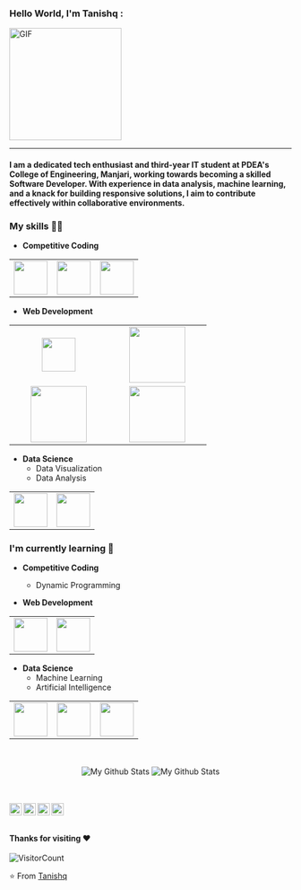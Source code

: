 ### Hello World, I'm Tanishq :
<img alt="GIF" src="Main image.jpg" width=200/>

-----
#### I am a dedicated tech enthusiast and third-year IT student at PDEA's College of Engineering, Manjari, working towards becoming a skilled Software Developer. With experience in data analysis, machine learning, and a knack for building responsive solutions, I aim to contribute effectively within collaborative environments.

### My skills :man_technologist:
- **Competitive Coding**
<table>
<tbody>
 <tr>
<td align="center" width="33%">
<img height=60px src="https://www.vectorlogo.zone/logos/python/python-ar21.svg"> 
</td>

<td align="center" width="33%">
<img height=60px src="https://www.vectorlogo.zone/logos/java/java-ar21.svg"> 
</td>
<td align="center" width="33%">
<img height=60px src="leetcode.jpeg"> 
</td>
</tr>
</tbody>
</table>

- **Web Development**
<table>
<tbody>
 <tr>

<td align="center" width="33%">
<img height=60px src="https://www.vectorlogo.zone/logos/mysql/mysql-official.svg"> 
</td>

<td align="center" width="33%">
<img height=100px src="https://www.vectorlogo.zone/logos/javascript/javascript-ar21.svg"> 
</td>
</tr>
<tr>
<td align="center" width="33%">
<img height=100px src="https://www.vectorlogo.zone/logos/nodejs/nodejs-ar21.svg"> 
</td>
<td align="center" width="33%">
<img height=100px src="https://www.vectorlogo.zone/logos/w3_html5/w3_html5-ar21.svg"> 
</td>
</tr>
</tbody>
</table>

- **Data Science**
  - Data Visualization
  - Data Analysis
<table>
<tbody>
 <tr>
<td align="center" width="50%">
<img height=60px src="https://www.vectorlogo.zone/logos/python/python-ar21.svg"> 
</td>

<td align="center" width="50%">
<img height=60px src="https://www.vectorlogo.zone/logos/r-project/r-project-icon.svg"> 
</td>
</tr>
</tbody>
</table>

### I'm currently learning :open_book:
- **Competitive Coding**
    - Dynamic Programming
    
- **Web Development**
<table>
<tbody>
 <tr>
<td align="center" width="50%">
<img height=60px src="https://www.vectorlogo.zone/logos/getbootstrap/getbootstrap-ar21.svg"> 
</td>
<td align="center" width="50%">
<img height=60px src="https://www.vectorlogo.zone/logos/reactjs/reactjs-ar21.svg"> 
</td>
</tr>
</tbody>
</table>

 - **Data Science**
   - Machine Learning
   - Artificial Intelligence
  
  <table>
<tbody>
 <tr>

<td align="center" width="33%">
<img height=60px src="https://www.vectorlogo.zone/logos/pytorch/pytorch-ar21.svg"> 
</td>
  <td align="center" width="33%">
<img height=60px src="https://www.vectorlogo.zone/logos/usepanda/usepanda-ar21.svg"> 
</td>
  <td align="center" width="33%">
<img height=60px src="https://www.vectorlogo.zone/logos/numpy/numpy-ar21.svg"> 
</td>
</tr>
</tbody>
</table>
    
<br>
<p align="center">
<img align="center" src="https://github-readme-stats.vercel.app/api/top-langs/?username=tanishqk26&layout=compact&theme=radical" alt="My Github Stats">
<img align="center" src="https://github-readme-stats.vercel.app/api?username=tanishqk26&&show_icons=true&theme=radical&count_private=true&include_all_commits=true" alt="My Github Stats">
</p>

<br> <br>
<a href="https://x.com/tanishqk26">
  <img align="left" alt="Your Twitter" width="22px" src="https://cdn.jsdelivr.net/npm/simple-icons@v3/icons/twitter.svg" />
</a>
<a href="https://www.linkedin.com/in/tanishq-kokane-7611801b4/">
  <img align="left" alt="Your LinkedIn" width="22px" src="https://cdn.jsdelivr.net/npm/simple-icons@v3/icons/linkedin.svg" />
</a>
<a href="https://github.com/tanishqk26">
  <img align="left" alt="Your Github" width="22px" src="https://cdn.jsdelivr.net/npm/simple-icons@v3/icons/github.svg" />
</a>
<a href="https://www.instagram.com/tanishq.k26/">
  <img align="left" alt="Your Instagram" width="22px" src="https://cdn.jsdelivr.net/npm/simple-icons@v3/icons/instagram.svg" />
</a>
<br><br>

#### Thanks for visiting :heart:
![VisitorCount](https://profile-counter.glitch.me/tanishqk26/count.svg)

⭐️ From [Tanishq](https://github.com/tanishqk26)
